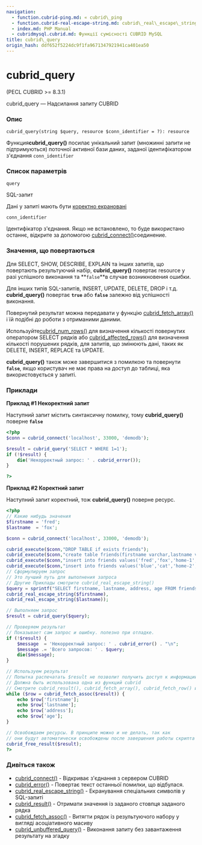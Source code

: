 ```yaml
---
navigation:
  - function.cubrid-ping.md: « cubrid\_ping
  - function.cubrid-real-escape-string.md: cubrid\_real\_escape\_string »
  - index.md: PHP Manual
  - cubridmysql.cubrid.md: Функції сумісності CUBRID MySQL
title: cubrid\_query
origin_hash: ddf652f5224dc9f1fa9671347921941ca401ea50
---
```

# cubrid\_query

(PECL CUBRID >= 8.3.1)

cubrid\_query — Надсилання запиту CUBRID

### Опис

```methodsynopsis
cubrid_query(string $query, resource $conn_identifier = ?): resource
```

Функция**cubrid\_query()** посилає унікальний запит (множинні запити не підтримуються) поточної активної бази даних, заданої ідентифікатором з'єднання `conn_identifier`

### Список параметрів

`query`

SQL-запит

Дані у запиті мають бути [коректно екрановані](function.cubrid-real-escape-string.md)

`conn_identifier`

Ідентифікатор з'єднання. Якщо не встановлено, то буде використано останнє, відкрите за допомогою [cubrid\_connect()](function.cubrid-connect.md)соединение.

### Значення, що повертаються

Для SELECT, SHOW, DESCRIBE, EXPLAIN та інших запитів, що повертають результуючий набір, **cubrid\_query()** повертає resource у разі успішного виконання та \*\*`false`\*\*в случае возникновения ошибки.

Для інших типів SQL-запитів, INSERT, UPDATE, DELETE, DROP і т.д. **cubrid\_query()** повертає **`true`** або **`false`** залежно від успішності виконання.

Повернутий результат можна передавати у функцію [cubrid\_fetch\_array()](function.cubrid-fetch-array.md) і їй подібні до роботи з отриманими даними.

Используйте[cubrid\_num\_rows()](function.cubrid-num-rows.md) для визначення кількості повернутих оператором SELECT рядків або [cubrid\_affected\_rows()](function.cubrid-affected-rows.md) для визначення кількості порушених рядків, для запитів, що змінюють дані, таких як DELETE, INSERT, REPLACE та UPDATE.

**cubrid\_query()** також може завершитися з помилкою та повернути **`false`**, якщо користувач не має права на доступ до таблиці, яка використовується у запиті.

### Приклади

**Приклад #1 Некоректний запит**

Наступний запит містить синтаксичну помилку, тому **cubrid\_query()** поверне **`false`**

```php
<?php
$conn = cubrid_connect('localhost', 33000, 'demodb');

$result = cubrid_query('SELECT * WHERE 1=1');
if (!$result) {
    die('Некорректный запрос: ' . cubrid_error());
}

?>
```

**Приклад #2 Коректний запит**

Наступний запит коректний, тож **cubrid\_query()** поверне ресурс.

```php
<?php
// Какие нибудь значения
$firstname = 'fred';
$lastname  = 'fox';

$conn = cubrid_connect('localhost', 33000, 'demodb');

cubrid_execute($conn,"DROP TABLE if exists friends");
cubrid_execute($conn,"create table friends(firstname varchar,lastname varchar,address char(24),age int)");
cubrid_execute($conn,"insert into friends values('fred','fox','home-1','20')");
cubrid_execute($conn,"insert into friends values('blue','cat','home-2','21')");
// Сформулируем запрос
// Это лучший путь для выполнения запроса
// Другие Приклады смотрите cubrid_real_escape_string()
$query = sprintf("SELECT firstname, lastname, address, age FROM friends WHERE firstname='%s' AND lastname='%s'",
cubrid_real_escape_string($firstname),
cubrid_real_escape_string($lastname));

// Выполняем запрос
$result = cubrid_query($query);

// Проверяем результат
// Показывает сам запрос и ошибку. полезно при отладке.
if (!$result) {
    $message  = 'Некорректный запрос: ' . cubrid_error() . "\n";
    $message .= 'Всего запросов: ' . $query;
    die($message);
}

// Используем результат
// Попытка распечатать $result не позволит получить доступ к информации в ресурсе
// Должна быть использована одна из функций cubrid
// Смотрите cubrid_result(), cubrid_fetch_array(), cubrid_fetch_row() и т.д.
while ($row = cubrid_fetch_assoc($result)) {
    echo $row['firstname'];
    echo $row['lastname'];
    echo $row['address'];
    echo $row['age'];
}

// Освобождаем ресурсы. В принципе можно и не делать, так как
// они будут автоматически освобождены после завершения работы скрипта
cubrid_free_result($result);
?>
```

### Дивіться також

-   [cubrid\_connect()](function.cubrid-connect.md) \- Відкриває з'єднання з сервером CUBRID
-   [cubrid\_error()](function.cubrid-error.md) \- Повертає текст останньої помилки, що відбулася.
-   [cubrid\_real\_escape\_string()](function.cubrid-real-escape-string.md) \- Екранування спеціальних символів у SQL-запиті
-   [cubrid\_result()](function.cubrid-result.md) \- Отримати значення із заданого стовпця заданого рядка
-   [cubrid\_fetch\_assoc()](function.cubrid-fetch-assoc.md) \- Витягти рядок із результуючого набору у вигляді асоціативного масиву
-   [cubrid\_unbuffered\_query()](function.cubrid-unbuffered-query.md) \- Виконання запиту без завантаження результату на згадку
